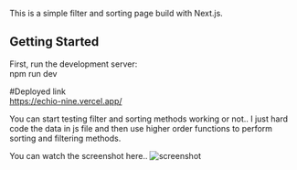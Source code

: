 This is a simple filter and sorting page build with Next.js.

## Getting Started

First, run the development server:
<br/>
npm run dev

#Deployed link <br/>
https://echio-nine.vercel.app/


You can start testing filter and sorting methods working or not..
I just hard code the data in js file and then use higher order functions to perform sorting and filtering methods.




You can watch the screenshot here..
<img src="https://github.com/Prashant7970/echio/assets/95179001/7e9f3e33-e641-443c-a786-bbbd5a69ddbd" alt="screenshot" />
